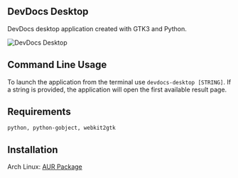 ## DevDocs Desktop

DevDocs desktop application created with GTK3 and Python.

![DevDocs Desktop](https://github.com/hardpixel/devdocs-desktop/raw/master/screenshot.png)

## Command Line Usage

To launch the application from the terminal use `devdocs-desktop [STRING]`.
If a string is provided, the application will open the first available result page.

## Requirements

    python, python-gobject, webkit2gtk

## Installation

Arch Linux: [AUR Package](https://aur.archlinux.org/packages/devdocs-desktop)
